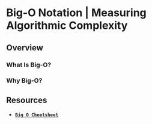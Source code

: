 # **Big-O Notation | Measuring Algorithmic Complexity**

## Overview

### What Is Big-O?

### Why Big-O?

## Resources
- [**`Big O Cheetsheet`**](https://www.bigocheatsheet.com/)
